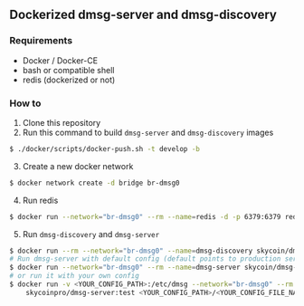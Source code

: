 ## Dockerized dmsg-server and dmsg-discovery

### Requirements

- Docker / Docker-CE
- bash or compatible shell
- redis (dockerized or not)

### How to

1. Clone this repository
2. Run this command to build `dmsg-server` and `dmsg-discovery` images
```bash
$ ./docker/scripts/docker-push.sh -t develop -b
```
3. Create a new docker network
```bash
$ docker network create -d bridge br-dmsg0
```
4. Run redis
```bash
$ docker run --network="br-dmsg0" --rm --name=redis -d -p 6379:6379 redis:alpine
```
5. Run `dmsg-discovery` and `dmsg-server`
```bash
$ docker run --rm --network="br-dmsg0" --name=dmsg-discovery skycoin/dmsg-discovery:test --redis redis://redis:6379
# Run dmsg-server with default config (default points to production server)
$ docker run --network="br-dmsg0" --rm --name=dmsg-server skycoin/dmsg-server:test
# or run it with your own config
$ docker run -v <YOUR_CONFIG_PATH>:/etc/dmsg --network="br-dmsg0" --rm --name=dmsg-server \
	skycoinpro/dmsg-server:test <YOUR_CONFIG_PATH>/<YOUR_CONFIG_FILE_NAME>
```
